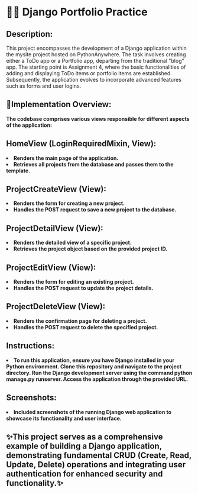# 👨‍💻 Django Portfolio Practice
<h2>Description: </h2>
This project encompasses the development of a Django application within the mysite project hosted on PythonAnywhere. The task involves creating either a ToDo app or a Portfolio app, departing from the traditional "blog" app. The starting point is Assignment 4, where the basic functionalities of adding and displaying ToDo items or portfolio items are established. Subsequently, the application evolves to incorporate advanced features such as forms and user logins.

<h2> 🤳Implementation Overview: </h2>
<b>The codebase comprises various views responsible for different aspects of the application:</b>

<h2> HomeView (LoginRequiredMixin, View): </h2>
  <li><b>Renders the main page of the application.</b></li>
  <li><b>Retrieves all projects from the database and passes them to the template.</b></li>

<h2> ProjectCreateView (View): </h2>
  <li><b>Renders the form for creating a new project.</b></li>
  <li><b>Handles the POST request to save a new project to the database.</b></li>

<h2> ProjectDetailView (View): </h2>
  <li><b>Renders the detailed view of a specific project.</b></li>
  <li><b>Retrieves the project object based on the provided project ID.</b></li>

<h2> ProjectEditView (View): </h2>
  <li><b>Renders the form for editing an existing project.</b></li>
  <li><b>Handles the POST request to update the project details.</b></li>

<h2> ProjectDeleteView (View): </h2>
  <li><b>Renders the confirmation page for deleting a project.</b></li>
  <li><b>Handles the POST request to delete the specified project.</b></li>

<h2> Instructions: </h2>
  <li><b>To run this application, ensure you have Django installed in your Python environment. Clone this repository and navigate to the project directory. Run the Django development server using the command python manage.py runserver. Access the application through the provided URL.</b></li>

<h2> Screenshots: </h2>
  <li><b>Included screenshots of the running Django web application to showcase its functionality and user interface.</b></li>

<h2>✨This project serves as a comprehensive example of building a Django application, demonstrating fundamental CRUD (Create, Read, Update, Delete) operations and integrating user authentication for enhanced security and functionality.✨</h2>
